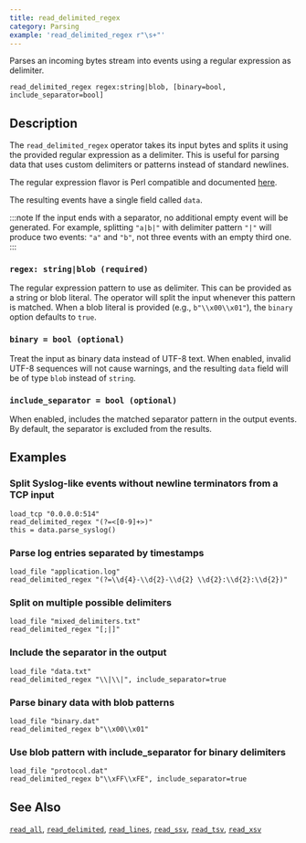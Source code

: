 ```yaml
---
title: read_delimited_regex
category: Parsing
example: 'read_delimited_regex r"\s+"'
---
```


Parses an incoming bytes stream into events using a regular expression as delimiter.

```tql
read_delimited_regex regex:string|blob, [binary=bool, include_separator=bool]
```

## Description

The `read_delimited_regex` operator takes its input bytes and splits it using the
provided regular expression as a delimiter. This is useful for parsing data that
uses custom delimiters or patterns instead of standard newlines.

The regular expression flavor is Perl compatible and documented
[here](https://www.boost.org/doc/libs/1_88_0/libs/regex/doc/html/boost_regex/syntax/perl_syntax.html).

The resulting events have a single field called `data`.

:::note
If the input ends with a separator, no additional empty event will be generated.
For example, splitting `"a|b|"` with delimiter pattern `"|"` will produce two
events: `"a"` and `"b"`, not three events with an empty third one.
:::

### `regex: string|blob (required)`

The regular expression pattern to use as delimiter. This can be provided as a string
or blob literal. The operator will split the input whenever this pattern is matched.
When a blob literal is provided (e.g., `b"\\x00\\x01"`), the `binary` option defaults to `true`.

### `binary = bool (optional)`

Treat the input as binary data instead of UTF-8 text. When enabled, invalid
UTF-8 sequences will not cause warnings, and the resulting `data` field will be
of type `blob` instead of `string`.

### `include_separator = bool (optional)`

When enabled, includes the matched separator pattern in the output events. By
default, the separator is excluded from the results.

## Examples

### Split Syslog-like events without newline terminators from a TCP input

```tql
load_tcp "0.0.0.0:514"
read_delimited_regex "(?=<[0-9]+>)"
this = data.parse_syslog()
```

### Parse log entries separated by timestamps

```tql
load_file "application.log"
read_delimited_regex "(?=\\d{4}-\\d{2}-\\d{2} \\d{2}:\\d{2}:\\d{2})"
```

### Split on multiple possible delimiters

```tql
load_file "mixed_delimiters.txt"
read_delimited_regex "[;|]"
```

### Include the separator in the output

```tql
load_file "data.txt"
read_delimited_regex "\\|\\|", include_separator=true
```

### Parse binary data with blob patterns

```tql
load_file "binary.dat"
read_delimited_regex b"\\x00\\x01"
```

### Use blob pattern with include_separator for binary delimiters

```tql
load_file "protocol.dat"
read_delimited_regex b"\\xFF\\xFE", include_separator=true
```

## See Also

[`read_all`](/reference/operators/read_all),
[`read_delimited`](/reference/operators/read_delimited),
[`read_lines`](/reference/operators/read_lines),
[`read_ssv`](/reference/operators/read_ssv),
[`read_tsv`](/reference/operators/read_tsv),
[`read_xsv`](/reference/operators/read_xsv)
